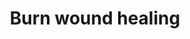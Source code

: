 ---
annotations:
- id: CL:0000312
  parent: animal cell
  type: Cell Type Ontology
  value: keratinocyte
- id: PW:0000646
  parent: signaling pathway
  type: Pathway Ontology
  value: cell-extracellular matrix signaling pathway
- id: CL:0000057
  parent: animal cell
  type: Cell Type Ontology
  value: fibroblast
- id: PW:0000023
  parent: regulatory pathway
  type: Pathway Ontology
  value: immune response pathway
- id: CL:0000186
  parent: native cell
  type: Cell Type Ontology
  value: myofibroblast cell
- id: CL:0000115
  parent: native cell
  type: Cell Type Ontology
  value: endothelial cell
authors:
- ExperiMed
- Khanspers
- Egonw
- Eweitz
citedin: ''
communities: []
description: This pathway is part of a systematic review on currently known molecular
  players in burn wound healing in mammalians.
last-edited: 2024-08-08
ndex: f4dbac72-ea5c-11eb-b666-0ac135e8bacf
organisms:
- Homo sapiens
redirect_from:
- /index.php/Pathway:WP5055
- /instance/WP5055
- /instance/WP5055_r135209
revision: r135209
schema-jsonld:
- '@context': https://schema.org/
  '@id': https://wikipathways.github.io/pathways/WP5055.html
  '@type': Dataset
  creator:
    '@type': Organization
    name: WikiPathways
  description: This pathway is part of a systematic review on currently known molecular
    players in burn wound healing in mammalians.
  keywords:
  - ACES
  - ACHA7
  - ACTA1
  - ACh
  - AKT1
  - AMBP
  - BAX
  - BCL2
  - BRD4
  - CASP3
  - CCL2
  - CD3E
  - CDK16
  - COL1A1
  - COL1A2
  - CXCL12
  - CXCR2
  - CXCR4
  - Cspg4
  - EGF
  - ELN
  - F13A1
  - FBN1
  - FGFR1
  - FGFR2
  - FGFR3
  - FGFR4
  - FILA
  - FOXE1
  - FST
  - GROA
  - HEXD
  - HGF
  - HMGB1
  - ICAM1
  - IFNA2
  - IFNB1
  - IL15
  - IL1B
  - IL6
  - IL8
  - INHBA
  - JAG2
  - K2C6A
  - KLF4
  - Krt222
  - LGLAS1
  - LN28A
  - LPS
  - MIR29B1
  - MMP1
  - MMP2
  - MMP28
  - MMP7
  - MMP9
  - MYD88
  - NFKB1
  - NOTCH2
  - NOX4
  - PDGFRb
  - PECAM1
  - PGE2
  - PGS2
  - S10A6
  - S10A9
  - S10AB
  - SCEL
  - SERPINH1
  - SFRP2
  - SLUR1
  - SMAD3
  - SNAI2
  - Sulfate
  - TAGL
  - TGFB1
  - TGFB2
  - TGFB3
  - TIMP1
  - TLR4
  - TNC
  - TNF
  - TP53
  - TPT1
  - VEGFA
  - 'bsmA '
  license: CC0
  name: Burn wound healing
seo: CreativeWork
title: Burn wound healing
wpid: WP5055
---